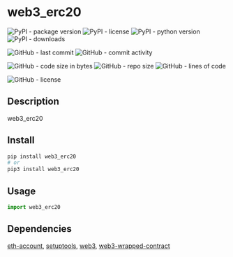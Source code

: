 # web3_erc20

![PyPI - package version](https://img.shields.io/pypi/v/web3_erc20?logo=pypi&style=flat-square)
![PyPI - license](https://img.shields.io/pypi/l/web3_erc20?label=package%20license&style=flat-square)
![PyPI - python version](https://img.shields.io/pypi/pyversions/web3_erc20?logo=pypi&style=flat-square)
![PyPI - downloads](https://img.shields.io/pypi/dm/web3_erc20?logo=pypi&style=flat-square)

![GitHub - last commit](https://img.shields.io/github/last-commit/kkristof200/py_web3_erc20?style=flat-square)
![GitHub - commit activity](https://img.shields.io/github/commit-activity/m/kkristof200/py_web3_erc20?style=flat-square)

![GitHub - code size in bytes](https://img.shields.io/github/languages/code-size/kkristof200/py_web3_erc20?style=flat-square)
![GitHub - repo size](https://img.shields.io/github/repo-size/kkristof200/py_web3_erc20?style=flat-square)
![GitHub - lines of code](https://img.shields.io/tokei/lines/github/kkristof200/py_web3_erc20?style=flat-square)

![GitHub - license](https://img.shields.io/github/license/kkristof200/py_web3_erc20?label=repo%20license&style=flat-square)

## Description

web3_erc20

## Install

~~~~bash
pip install web3_erc20
# or
pip3 install web3_erc20
~~~~

## Usage

~~~~python
import web3_erc20
~~~~

## Dependencies

[eth-account](https://pypi.org/project/eth-account), [setuptools](https://pypi.org/project/setuptools), [web3](https://pypi.org/project/web3), [web3-wrapped-contract](https://pypi.org/project/web3-wrapped-contract)